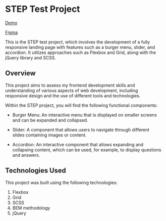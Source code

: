 # STEP Test Project

[Demo](https://vanyachyzh.github.io/step_landing/)

[Figma](https://kiev.itstep.org/computer-graphics-and-design)

This is the STEP test project, which involves the development of a fully responsive landing page with features such as a burger menu, slider, and accordion. It utilizes approaches such as Flexbox and Grid, along with the jQuery library and SCSS.

## Overview
This project aims to assess my frontend development skills and understanding of various aspects of web development, including responsive design and the use of different tools and technologies.

Within the STEP project, you will find the following functional components:

- Burger Menu: An interactive menu that is displayed on smaller screens and can be expanded and collapsed.

- Slider: A component that allows users to navigate through different slides containing images or content.

- Accordion: An interactive component that allows expanding and collapsing content, which can be used, for example, to display questions and answers.

## Technologies Used
This project was built using the following technologies:

1. Flexbox
2. Grid
3. SCSS
4. BEM methodology
6. jQuery
